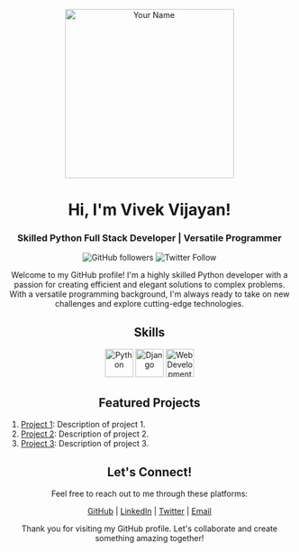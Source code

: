 <!-- Header -->
<p align="center">
  <img src="https://ouch-cdn2.icons8.com/vZD-nOO0-rKGloPBW0WjLQF-i8hfkpa7QWY_3L4YTGA/rs:fit:684:456/czM6Ly9pY29uczgu/b3VjaC1wcm9kLmFz/c2V0cy9zdmcvMzAx/L2Y1ZWI5ZGEwLTM3/ZWMtNDUxYy1iODNl/LTVjMzc1NGU5NjQx/NC5zdmc.png" alt="Your Name" width="300" />
</p>

<h1 align="center">Hi, I'm Vivek Vijayan!</h1>

<h3 align="center">Skilled Python Full Stack Developer | Versatile Programmer</h3>

<!-- Badges -->
<p align="center">
  <img alt="GitHub followers" src="https://img.shields.io/github/followers/vivek-vijayan?style=social">
  <img alt="Twitter Follow" src="https://img.shields.io/twitter/follow/vivekvijayan1010?style=social">
</p>

<!-- Introduction -->
<p align="center">
  Welcome to my GitHub profile! I'm a highly skilled Python developer with a passion for creating efficient and elegant solutions to complex problems. With a versatile programming background, I'm always ready to take on new challenges and explore cutting-edge technologies.
</p>

<!-- Skills -->
<h2 align="center">Skills</h2>

<p align="center">
  <img src="https://upload.wikimedia.org/wikipedia/commons/thumb/c/c3/Python-logo-notext.svg/1869px-Python-logo-notext.svg.png" alt="Python" width="50" height="50">
  <img src="https://seeklogo.com/images/D/django-logo-4C5ECF7036-seeklogo.com.png" alt="Django" width="50" height="50">
  <img src="https://cdn-icons-png.flaticon.com/512/3291/3291669.png" alt="Web Development" width="50" height="50">
  <!-- Add more skills here -->
</p>

<!-- Projects -->
<h2 align="center">Featured Projects</h2>

<!-- You can list some of your impressive GitHub projects here with links and descriptions -->

1. [Project 1](https://github.com/yourusername/project1): Description of project 1.
2. [Project 2](https://github.com/yourusername/project2): Description of project 2.
3. [Project 3](https://github.com/yourusername/project3): Description of project 3.

<!-- Contact -->
<h2 align="center">Let's Connect!</h2>

<p align="center">
  Feel free to reach out to me through these platforms:
</p>

<p align="center">
  <a href="https://github.com/vivek-vijayan">GitHub</a> |
  <a href="https://linkedin.com/in/vivekvijayan10">LinkedIn</a> |
  <a href="https://twitter.com/vivekvijayan1010">Twitter</a> |
  <a href="mailto:vijayanv31@gmail.com">Email</a>
</p>

<!-- Footer -->
<p align="center">
  Thank you for visiting my GitHub profile. Let's collaborate and create something amazing together!
</p>
